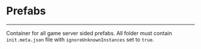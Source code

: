 # Prefabs
---

Container for all game server sided prefabs.
All folder must contain `init.meta.json` file with `ignoreUnknownInstances` set to `true`.